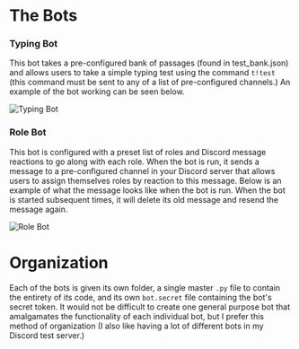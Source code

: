 # The Bots
### Typing Bot
This bot takes a pre-configured bank of passages (found in test_bank.json) and allows users to take a simple typing test using the command `t!test` (this command must be sent to any of a list of pre-configured channels.)  An example of the bot working can be seen below.

![Typing Bot](https://i.imgur.com/v92tgKN.gif)

### Role Bot
This bot is configured with a preset list of roles and Discord message reactions to go along with each role.  When the bot is run, it sends a message to a pre-configured channel in your Discord server that allows users to assign themselves roles by reaction to this message.  Below is an example of what the message looks like when the bot is run.  When the bot is started subsequent times, it will delete its old message and resend the message again.

![Role Bot](https://i.imgur.com/becQGTN.png)

# Organization
Each of the bots is given its own folder, a single master `.py` file to contain the entirety of its code, and its own `bot.secret` file containing the bot's secret token.  It would not be difficult to create one general purpose bot that amalgamates the functionality of each individual bot, but I prefer this method of organization (I also like having a lot of different bots in my Discord test server.)
